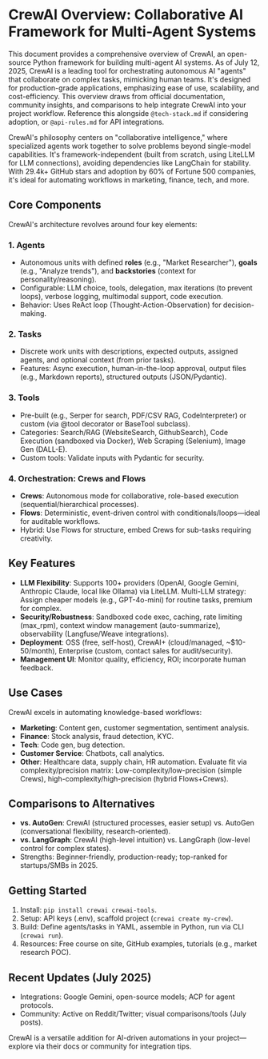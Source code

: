 # CrewAI Overview: Collaborative AI Framework for Multi-Agent Systems

This document provides a comprehensive overview of CrewAI, an open-source Python framework for building multi-agent AI systems. As of July 12, 2025, CrewAI is a leading tool for orchestrating autonomous AI "agents" that collaborate on complex tasks, mimicking human teams. It's designed for production-grade applications, emphasizing ease of use, scalability, and cost-efficiency. This overview draws from official documentation, community insights, and comparisons to help integrate CrewAI into your project workflow. Reference this alongside `@tech-stack.md` if considering adoption, or `@api-rules.md` for API integrations.

CrewAI's philosophy centers on "collaborative intelligence," where specialized agents work together to solve problems beyond single-model capabilities. It's framework-independent (built from scratch, using LiteLLM for LLM connections), avoiding dependencies like LangChain for stability. With 29.4k+ GitHub stars and adoption by 60% of Fortune 500 companies, it's ideal for automating workflows in marketing, finance, tech, and more.

## Core Components
CrewAI's architecture revolves around four key elements:

### 1. Agents
- Autonomous units with defined **roles** (e.g., "Market Researcher"), **goals** (e.g., "Analyze trends"), and **backstories** (context for personality/reasoning).
- Configurable: LLM choice, tools, delegation, max iterations (to prevent loops), verbose logging, multimodal support, code execution.
- Behavior: Uses ReAct loop (Thought-Action-Observation) for decision-making.

### 2. Tasks
- Discrete work units with descriptions, expected outputs, assigned agents, and optional context (from prior tasks).
- Features: Async execution, human-in-the-loop approval, output files (e.g., Markdown reports), structured outputs (JSON/Pydantic).

### 3. Tools
- Pre-built (e.g., Serper for search, PDF/CSV RAG, CodeInterpreter) or custom (via @tool decorator or BaseTool subclass).
- Categories: Search/RAG (WebsiteSearch, GithubSearch), Code Execution (sandboxed via Docker), Web Scraping (Selenium), Image Gen (DALL-E).
- Custom tools: Validate inputs with Pydantic for security.

### 4. Orchestration: Crews and Flows
- **Crews**: Autonomous mode for collaborative, role-based execution (sequential/hierarchical processes).
- **Flows**: Deterministic, event-driven control with conditionals/loops—ideal for auditable workflows.
- Hybrid: Use Flows for structure, embed Crews for sub-tasks requiring creativity.

## Key Features
- **LLM Flexibility**: Supports 100+ providers (OpenAI, Google Gemini, Anthropic Claude, local like Ollama) via LiteLLM. Multi-LLM strategy: Assign cheaper models (e.g., GPT-4o-mini) for routine tasks, premium for complex.
- **Security/Robustness**: Sandboxed code exec, caching, rate limiting (max_rpm), context window management (auto-summarize), observability (Langfuse/Weave integrations).
- **Deployment**: OSS (free, self-host), CrewAI+ (cloud/managed, ~$10-50/month), Enterprise (custom, contact sales for audit/security).
- **Management UI**: Monitor quality, efficiency, ROI; incorporate human feedback.

## Use Cases
CrewAI excels in automating knowledge-based workflows:
- **Marketing**: Content gen, customer segmentation, sentiment analysis.
- **Finance**: Stock analysis, fraud detection, KYC.
- **Tech**: Code gen, bug detection.
- **Customer Service**: Chatbots, call analytics.
- **Other**: Healthcare data, supply chain, HR automation.
Evaluate fit via complexity/precision matrix: Low-complexity/low-precision (simple Crews), high-complexity/high-precision (hybrid Flows+Crews).

## Comparisons to Alternatives
- **vs. AutoGen**: CrewAI (structured processes, easier setup) vs. AutoGen (conversational flexibility, research-oriented).
- **vs. LangGraph**: CrewAI (high-level intuition) vs. LangGraph (low-level control for complex states).
- Strengths: Beginner-friendly, production-ready; top-ranked for startups/SMBs in 2025.

## Getting Started
1. Install: `pip install crewai crewai-tools`.
2. Setup: API keys (.env), scaffold project (`crewai create my-crew`).
3. Build: Define agents/tasks in YAML, assemble in Python, run via CLI (`crewai run`).
4. Resources: Free course on site, GitHub examples, tutorials (e.g., market research POC).

## Recent Updates (July 2025)
- Integrations: Google Gemini, open-source models; ACP for agent protocols.
- Community: Active on Reddit/Twitter; visual comparisons/tools (July posts).

CrewAI is a versatile addition for AI-driven automations in your project—explore via their docs or community for integration tips.